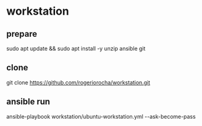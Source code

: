 # workstation


## prepare
sudo apt update && sudo apt install -y unzip ansible git 

## clone
git clone https://github.com/rogeriorocha/workstation.git

## ansible run
ansible-playbook workstation/ubuntu-workstation.yml --ask-become-pass